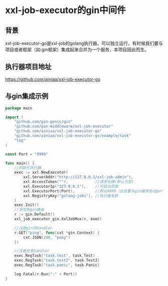 # xxl-job-executor的gin中间件
## 背景
xxl-job-executor-go是xxl-job的golang执行器，可以独立运行，有时候我们要与项目或者框架（如:gin框架）集成起来合并为一个服务，本项目因此而生。
## 执行器项目地址
https://github.com/ainiaa/xxl-job-executor-go
## 与gin集成示例
```go
package main

import (
	"github.com/gin-gonic/gin"
	"github.com/gin-middleware/xxl-job-executor"
	"github.com/ainiaa/xxl-job-executor-go"
	"github.com/ainiaa/xxl-job-executor-go/example/task"
	"log"
)

const Port = "9999"

func main() {
	//初始化执行器
	exec := xxl.NewExecutor(
		xxl.ServerAddr("http://127.0.0.1/xxl-job-admin"),
		xxl.AccessToken(""),            //请求令牌(默认为空)
		xxl.ExecutorIp("127.0.0.1"),    //可自动获取
		xxl.ExecutorPort(Port),         //默认9999（此处要与gin服务启动port必需一至）
		xxl.RegistryKey("golang-jobs"), //执行器名称
	)
	exec.Init()
	//添加到gin路由
	r := gin.Default()
	xxl_job_executor_gin.XxlJobMux(r, exec)

	//注册gin的handler
	r.GET("ping", func(cxt *gin.Context) {
		cxt.JSON(200, "pong")
	})

	//注册任务handler
	exec.RegTask("task.test", task.Test)
	exec.RegTask("task.test2", task.Test2)
	exec.RegTask("task.panic", task.Panic)

	log.Fatal(r.Run(":" + Port))
}
```
